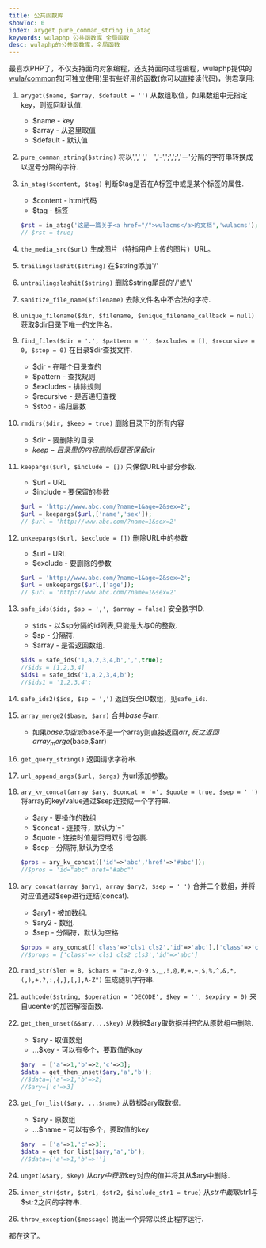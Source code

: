 ```yaml
---
title: 公共函数库
showToc: 0
index: aryget pure_comman_string in_atag
keywords: wulaphp 公共函数库 全局函数
desc: wulaphp的公共函数库，全局函数
---
```


最喜欢PHP了，不仅支持面向对象编程，还支持面向过程编程，wulaphp提供的[wula/common](https://github.com/ninggf/wula-common/blob/master/common.php)包(可独立使用)里有些好用的函数(你可以直接读代码)，供君享用:

1. `aryget($name, $array, $default = '')` 从数组取值，如果数组中无指定key，则返回默认值.
    * $name - key
    * $array - 从这里取值
    * $default - 默认值
2. `pure_comman_string($string)` 将以',',' ','　','-',';',';','－'分隔的字符串转换成以逗号分隔的字符.
3. `in_atag($content, $tag)` 判断$tag是否在A标签中或是某个标签的属性.
    * $content - html代码
    * $tag - 标签

    ```php
    $rst = in_atag('这是一篇关于<a href="/">wulacms</a>的文档','wulacms');
    // $rst = true;
    ```

4. `the_media_src($url)` 生成图片（特指用户上传的图片）URL。
5. `trailingslashit($string)` 在$string添加'/'
6. `untrailingslashit($string)` 删除$string尾部的'/'或'\\'
7. `sanitize_file_name($filename)` 去除文件名中不合法的字符.
8. `unique_filename($dir, $filename, $unique_filename_callback = null)` 获取$dir目录下唯一的文件名.
9. `find_files($dir = '.', $pattern = '', $excludes = [], $recursive = 0, $stop = 0)` 在目录$dir查找文件.
    * $dir - 在哪个目录查的
    * $pattern - 查找规则
    * $excludes - 排除规则
    * $recursive - 是否递归查找
    * $stop - 递归层数
10. `rmdirs($dir, $keep = true)` 删除目录下的所有内容
    * $dir - 要删除的目录
    * $keep - 目录里的内容删除后是否保留$dir
11. `keepargs($url, $include = [])` 只保留URL中部分参数.
    * $url - URL
    * $include - 要保留的参数

    ```php
    $url = 'http://www.abc.com/?name=1&age=2&sex=2';
    $url = keepargs($url,['name','sex']);
    // $url = 'http://www.abc.com/?name=1&sex=2'
    ```

12. `unkeepargs($url, $exclude = [])` 删除URL中的参数
    * $url - URL
    * $exclude - 要删除的参数

    ```php
    $url = 'http://www.abc.com/?name=1&age=2&sex=2';
    $url = unkeepargs($url,['age']);
    // $url = 'http://www.abc.com/?name=1&sex=2'
    ```

13. `safe_ids($ids, $sp = ',', $array = false)` 安全数字ID.
    * `$ids` - 以$sp分隔的id列表,只能是大与0的整数.
    * $sp - 分隔符.
    * $array - 是否返回数组.

    ```php
    $ids = safe_ids('1,a,2,3,4,b',',',true);
    //$ids = [1,2,3,4]
    $ids1 = safe_ids('1,a,2,3,4,b');
    //$ids1 = '1,2,3,4';
    ```

14. `safe_ids2($ids, $sp = ',')` 返回安全ID数组，见`safe_ids`.
15. `array_merge2($base, $arr)` 合并$base与$arr.
    * 如果$base为空或$base不是一个array则直接返回$arr,反之返回array_merge($base,$arr)
16. `get_query_string()` 返回请求字符串.
17. `url_append_args($url, $args)` 为url添加参数。
18. `ary_kv_concat(array $ary, $concat = '=', $quote = true, $sep = ' ')` 将array的key/value通过$sep连接成一个字符串.
    * $ary - 要操作的数组
    * $concat - 连接符，默认为'='
    * $quote - 连接时值是否用双引号包裹.
    * $sep - 分隔符,默认为空格

    ```php
    $pros = ary_kv_concat(['id'=>'abc','href'=>'#abc']);
    //$pros = 'id="abc" href="#abc"'
    ```

19. `ary_concat(array $ary1, array $ary2, $sep = ' ')` 合并二个数组，并将对应值通过$sep进行连结(concat).
    * $ary1 - 被加数组.
    * $ary2 - 数组.
    * $sep - 分隔符，默认为空格

    ```php
    $props = ary_concat(['class'=>'cls1 cls2','id'=>'abc'],['class'=>'cls3']);
    //$props = ['class'=>'cls1 cls2 cls3','id'=>'abc']
    ```

20. `rand_str($len = 8, $chars = "a-z,0-9,$,_,!,@,#,=,~,$,%,^,&,*,(,),+,?,:,{,},[,],A-Z")` 生成随机字符串.
21. `authcode($string, $operation = 'DECODE', $key = '', $expiry = 0)` 来自ucenter的加密解密函数.
22. `get_then_unset(&$ary,...$key)` 从数据$ary取数据并把它从原数组中删除.
    * $ary - 取值数组
    * ...$key - 可以有多个，要取值的key

    ```php
    $ary  = ['a'=>1,'b'=>2,'c'=>3];
    $data = get_then_unset($ary,'a','b');
    //$data=['a'=>1,'b'=>2]
    //$ary=['c'=>3]
    ```

23. `get_for_list($ary, ...$name)` 从数据$ary取数据.
    * $ary - 原数组
    * ...$name - 可以有多个，要取值的key

    ```php
    $ary  = ['a'=>1,'c'=>3];
    $data = get_for_list($ary,'a','b');
    //$data=['a'=>1,'b'=>'']
    ```

24. `unget(&$ary, $key)` 从$ary中获取$key对应的值并将其从$ary中删除.
25. `inner_str($str, $str1, $str2, $include_str1 = true)` 从$str中截取$str1与$str2之间的字符串.
26. `throw_exception($message)` 抛出一个异常以终止程序运行.

都在这了。
